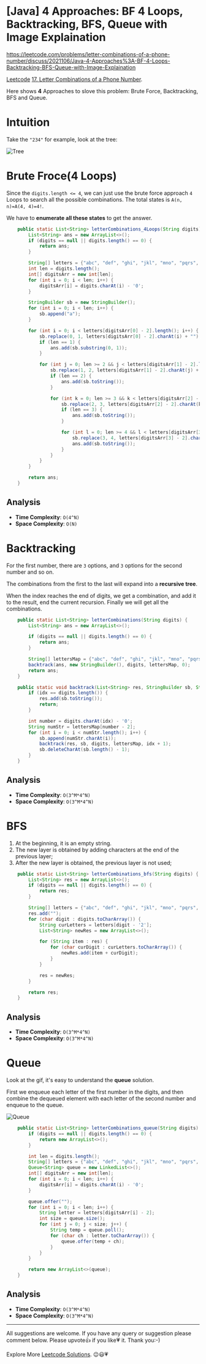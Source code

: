 # [Java] 4 Approaches: BF 4 Loops, Backtracking, BFS, Queue with Image Explaination 

https://leetcode.com/problems/letter-combinations-of-a-phone-number/discuss/2021106/Java-4-Approaches%3A-BF-4-Loops-Backtracking-BFS-Queue-with-Image-Explaination

[Leetcode](https://leetcode.com/) [17. Letter Combinations of a Phone Number](https://leetcode.com/problems/letter-combinations-of-a-phone-number/).

Here shows **4** Approaches to slove this problem: Brute Force, Backtracking, BFS and Queue.

# Intuition

Take the `"234"` for example, look at the tree:

![Tree](https://assets.leetcode.com/users/images/69adced7-10fe-4048-bff6-91fa1639b055_1652063610.0135918.png)

# Brute Froce(4 Loops)

Since the `digits.length <= 4`, we can just use the brute force approach `4` Loops to search all the possible combinations. The total states is `A(n, n)=A(4, 4)=4!`. 

We have to **enumerate all these states** to get the answer.

```java
    public static List<String> letterCombinations_4Loops(String digits) {
        List<String> ans = new ArrayList<>();
        if (digits == null || digits.length() == 0) {
            return ans;
        }

        String[] letters = {"abc", "def", "ghi", "jkl", "mno", "pqrs", "tuv", "wxyz"};
        int len = digits.length();
        int[] digitsArr = new int[len];
        for (int i = 0; i < len; i++) {
            digitsArr[i] = digits.charAt(i) - '0';
        }

        StringBuilder sb = new StringBuilder();
        for (int i = 0; i < len; i++) {
            sb.append("a");
        }

        for (int i = 0; i < letters[digitsArr[0] - 2].length(); i++) {
            sb.replace(0, 1, letters[digitsArr[0] - 2].charAt(i) + "");
            if (len == 1) {
                ans.add(sb.substring(0, 1));
            }

            for (int j = 0; len >= 2 && j < letters[digitsArr[1] - 2].length(); j++) {
                sb.replace(1, 2, letters[digitsArr[1] - 2].charAt(j) + "");
                if (len == 2) {
                    ans.add(sb.toString());
                }

                for (int k = 0; len >= 3 && k < letters[digitsArr[2] - 2].length(); k++) {
                    sb.replace(2, 3, letters[digitsArr[2] - 2].charAt(k) + "");
                    if (len == 3) {
                        ans.add(sb.toString());
                    }

                    for (int l = 0; len >= 4 && l < letters[digitsArr[3] - 2].length(); l++) {
                        sb.replace(3, 4, letters[digitsArr[3] - 2].charAt(l) + "");
                        ans.add(sb.toString());
                    }
                }
            }
        }

        return ans;
    }
```

## Analysis

- **Time Complexity**: `O(4^N)`
- **Space Complexity**: `O(N)`


# Backtracking

For the first number, there are `3` options, and `3` options for the second number and so on.

The combinations from the first to the last will expand into a **recursive tree**. 

When the index reaches the end of digits, we get a combination, and add it to the result, end the current recursion. Finally we will get all the combinations.

```java
    public static List<String> letterCombinations(String digits) {
        List<String> ans = new ArrayList<>();

        if (digits == null || digits.length() == 0) {
            return ans;
        }

        String[] lettersMap = {"abc", "def", "ghi", "jkl", "mno", "pqrs", "tuv", "wxyz"};
        backtrack(ans, new StringBuilder(), digits, lettersMap, 0);
        return ans;
    }

    public static void backtrack(List<String> res, StringBuilder sb, String digits, String[] lettersMap, int idx) {
        if (idx == digits.length()) {
            res.add(sb.toString());
            return;
        }

        int number = digits.charAt(idx) - '0';
        String numStr = lettersMap[number - 2];
        for (int i = 0; i < numStr.length(); i++) {
            sb.append(numStr.charAt(i));
            backtrack(res, sb, digits, lettersMap, idx + 1);
            sb.deleteCharAt(sb.length() - 1);
        }
    }
```

## Analysis

- **Time Complexity**: `O(3^M*4^N)`
- **Space Complexity**: `O(3^M*4^N)`

# BFS

1. At the beginning, it is an empty string.
2. The new layer is obtained by adding characters at the end of the previous layer;
3. After the new layer is obtained, the previous layer is not used;

```java
    public static List<String> letterCombinations_bfs(String digits) {
        List<String> res = new ArrayList<>();
        if (digits == null || digits.length() == 0) {
            return res;
        }

        String[] letters = {"abc", "def", "ghi", "jkl", "mno", "pqrs", "tuv", "wxyz"};
        res.add("");
        for (char digit : digits.toCharArray()) {
            String curLetters = letters[digit - '2'];
            List<String> newRes = new ArrayList<>();

            for (String item : res) {
                for (char curDigit : curLetters.toCharArray()) {
                    newRes.add(item + curDigit);
                }
            }

            res = newRes;
        }

        return res;
    }
```

## Analysis

- **Time Complexity**: `O(3^M*4^N)`
- **Space Complexity**: `O(3^M*4^N)`

# Queue

Look at the gif, it's easy to understand the **queue** solution.

First we enqueue each letter of the first number in the digits, and then combine the dequeued element with each letter of the second number and enqueue to the queue.

![Queue](https://assets.leetcode.com/users/images/6bceca0e-ce2e-4276-9b03-5859eb205233_1652064181.415355.gif)

```java
    public static List<String> letterCombinations_queue(String digits) {
        if (digits == null || digits.length() == 0) {
            return new ArrayList<>();
        }

        int len = digits.length();
        String[] letters = {"abc", "def", "ghi", "jkl", "mno", "pqrs", "tuv", "wxyz"};
        Queue<String> queue = new LinkedList<>();
        int[] digitsArr = new int[len];
        for (int i = 0; i < len; i++) {
            digitsArr[i] = digits.charAt(i) - '0';
        }

        queue.offer("");
        for (int i = 0; i < len; i++) {
            String letter = letters[digitsArr[i] - 2];
            int size = queue.size();
            for (int j = 0; j < size; j++) {
                String temp = queue.poll();
                for (char ch : letter.toCharArray()) {
                    queue.offer(temp + ch);
                }
            }
        }

        return new ArrayList<>(queue);
    }
```

## Analysis

- **Time Complexity**: `O(3^M*4^N)`
- **Space Complexity**: `O(3^M*4^N)`


------------

All suggestions are welcome. 
If you have any query or suggestion please comment below.
Please upvote👍 if you like💗 it. Thank you:-)

Explore More [Leetcode Solutions](https://leetcode.com/discuss/general-discussion/1868912/My-Leetcode-Solutions-All-In-One). 😉😃💗

